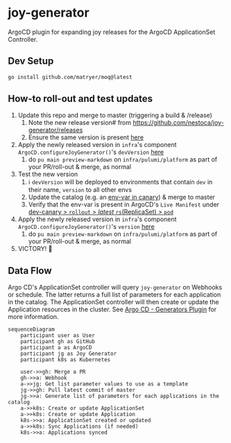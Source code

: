 # joy-generator

ArgoCD plugin for expanding joy releases for the ArgoCD ApplicationSet Controller.

## Dev Setup

```bash
go install github.com/matryer/moq@latest
```

## How-to roll-out and test updates

1. Update this repo and merge to master (triggering a build & /release)
    1. Note the new release version# from https://github.com/nestoca/joy-generator/releases
    2. Ensure the same version is present [here](https://nestoca.github.io/joy-generator/index.yaml)
2. Apply the newly released version in `infra`'s component `ArgoCD.configureJoyGenerator()`'s `devVersion` [here](https://github.com/nestoca/infra/blob/c25905374ec678ec21ce468cb00628b572f70838/pulumi/platform/components/ArgoCD.ts#L478)
    1. do `pu main preview-markdown` on `infra/pulumi/platform` as part of your PR/roll-out & merge, as normal
4. Test the new version
    1. ℹ️ `devVersion` will be deployed to environments that contain `dev` in their name, `version` to all other envs
    2. Update the catalog (e.g. an [env-var in canary](https://github.com/nestoca/catalog/blob/bd549614d8ae932d92e43576031d288a8bba474d/environments/dev/releases/platform/canary.yaml#L80-L82)) & merge to master
    3. Verify that the env-var is present in ArgoCD's `Live Manifest` under [dev-canary > `rollout` > _latest_ `rs`(ReplicaSet) > `pod`](https://argocd.platform.nesto.ca/applications/dev-canary)
5. Apply the newly released version in `infra`'s component `ArgoCD.configureJoyGenerator()`'s `version` [here](https://github.com/nestoca/infra/blob/c25905374ec678ec21ce468cb00628b572f70838/pulumi/platform/components/ArgoCD.ts#L477)
    1. do `pu main preview-markdown` on `infra/pulumi/platform` as part of your PR/roll-out & merge, as normal
6. VICTORY! 💪


## Data Flow

Argo CD's ApplicationSet controller will query `joy-generator` on Webhooks or schedule. The latter returns a full list of parameters for each application in the catalog. The ApplicationSet controller will then create or update the Application resources in the cluster. See [Argo CD - Generators
Plugin](https://argo-cd.readthedocs.io/en/latest/operator-manual/applicationset/Generators-Plugin/) for more information.

```mermaid
sequenceDiagram
    participant user as User
    participant gh as GitHub
    participant a as ArgoCD
    participant jg as Joy Generator
    participant k8s as Kubernetes

    user->>gh: Merge a PR
    gh->>a: Webhook
    a->>jg: Get list parameter values to use as a template
    jg->>gh: Pull latest commit of master
    jg->>a: Generate list of parameters for each applications in the catalog
    a->>k8s: Create or update ApplicationSet
    a->>k8s: Create or update Application
    k8s->>a: ApplicationSet created or updated
    a->>k8s: Sync Applications (if needed)
    k8s->>a: Applications synced

```
